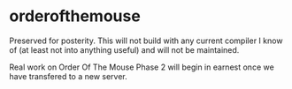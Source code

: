 # orderofthemouse

Preserved for posterity. This will not build with any current compiler I know of (at least not into anything useful) and will not be maintained.

Real work on Order Of The Mouse Phase 2 will begin in earnest once we have transfered to a new server.

